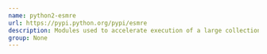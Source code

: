 ```yaml
---
name: python2-esmre
url: https://pypi.python.org/pypi/esmre
description: Modules used to accelerate execution of a large collection of regular expressions using the Aho-Corasick algorithms URL : https://pypi.
group: None
---
```

